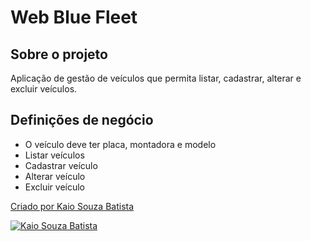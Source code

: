 # Web Blue Fleet

## Sobre o projeto

Aplicação de gestão de veículos que permita listar, cadastrar, alterar e excluir veículos.

## Definições de negócio

* O veículo deve ter placa, montadora e modelo
* Listar veículos
* Cadastrar veículo
* Alterar veículo
* Excluir veículo

[Criado por Kaio Souza Batista](https://www.linkedin.com/in/kaio-souza-batista-083770118/ "Kaio Souza Batista") 

[![Kaio Souza Batista](https://github-readme-stats.vercel.app/api?username=ksgpdsa)](https://www.linkedin.com/in/kaio-souza-batista-083770118/)
